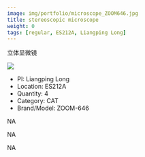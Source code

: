 ```yaml
---
image: img/portfolio/microscope_ZOOM646.jpg
title: stereoscopic microscope
weight: 0
tags: [regular, ES212A, Liangping Long]
---
```


立体显微镜

<!--more-->

![](../../img/portfolio/microscope_ZOOM646.jpg)

- PI: Liangping Long
- Location: ES212A
- Quantity: 4
- Category: CAT
- Brand/Model: ZOOM-646

NA

NA

NA

